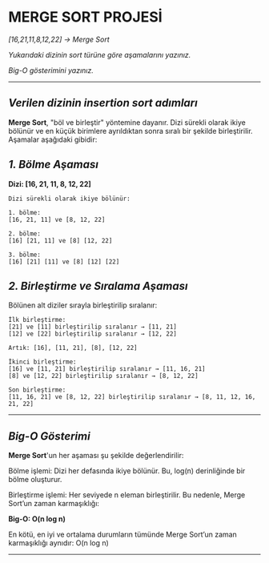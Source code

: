 # **MERGE SORT PROJESİ**

*[16,21,11,8,12,22] -> Merge Sort*

*Yukarıdaki dizinin sort türüne göre aşamalarını yazınız.*

*Big-O gösterimini yazınız.*

---
## ***Verilen dizinin insertion sort adımları***


**Merge Sort**, "böl ve birleştir" yöntemine dayanır. Dizi sürekli olarak ikiye bölünür ve en küçük birimlere ayrıldıktan sonra sıralı bir şekilde birleştirilir. Aşamalar aşağıdaki gibidir:
## ***1. Bölme Aşaması***
**Dizi: [16, 21, 11, 8, 12, 22]**
```
Dizi sürekli olarak ikiye bölünür:

1. bölme:
[16, 21, 11] ve [8, 12, 22]

2. bölme:
[16] [21, 11] ve [8] [12, 22]

3. bölme:
[16] [21] [11] ve [8] [12] [22]
```

## ***2. Birleştirme ve Sıralama Aşaması***
Bölünen alt diziler sırayla birleştirilip sıralanır:
```
İlk birleştirme:
[21] ve [11] birleştirilip sıralanır → [11, 21]
[12] ve [22] birleştirilip sıralanır → [12, 22]

Artık: [16], [11, 21], [8], [12, 22]

İkinci birleştirme:
[16] ve [11, 21] birleştirilip sıralanır → [11, 16, 21]
[8] ve [12, 22] birleştirilip sıralanır → [8, 12, 22]

Son birleştirme:
[11, 16, 21] ve [8, 12, 22] birleştirilip sıralanır → [8, 11, 12, 16, 21, 22]
```
---

## ***Big-O Gösterimi***
**Merge Sort**'un her aşaması şu şekilde değerlendirilir:

Bölme işlemi: Dizi her defasında ikiye bölünür. Bu, log(n) derinliğinde bir bölme oluşturur.

Birleştirme işlemi: Her seviyede n eleman birleştirilir.
Bu nedenle, Merge Sort’un zaman karmaşıklığı:

**Big-O: O(n log n)**

En kötü, en iyi ve ortalama durumların tümünde Merge Sort’un zaman karmaşıklığı aynıdır: O(n log n)

---


